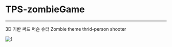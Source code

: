 # TPS-zombieGame
---

3D 기반 써드 퍼슨 슈터
Zombie theme thrid-person shooter


![1](https://user-images.githubusercontent.com/66055665/229507041-294298fc-bcc9-48b4-a484-f08e93ce2b0a.png)

